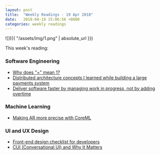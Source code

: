 ```yaml
---
layout: post
title:  "Weekly Readings - 19 Apr 2018"
date:   2018-04-19 15:06:56 +0800
categories: weekly readings
---
```


  ![]({{ "/assets/img/1.png" | absolute_url }})

This week's reading:

### Software Engineering
* [Why does "=" mean 1?][Why does "=" mean 1?]
* [Distributed architecture concepts I learned while building a large payments system][Distributed architecture concepts I learned while building a large payments system]
* [Deliver software faster by managing work in progress, not by adding overtime][Deliver software faster by managing work in progress, not by adding overtime]

### Machine Learning
* [Making AR more precise with CoreML][Making AR more precise with CoreML]

### UI and UX Design
* [Front-end design checklist for developers][Front-end design checklist for developers]
* [CUI (Conversational UI) and Why It Matters][CUI (Conversational UI) and Why It Matters]


[Making AR more precise with CoreML]:https://blog.novoda.com/arkit-coreml/
[CUI (Conversational UI) and Why It Matters]:https://developers.google.com/actions/design/
[Distributed architecture concepts I learned while building a large payments system]:http://blog.pragmaticengineer.com/distributed-architecture-concepts-i-have-learned-while-building-payments-systems/
[Why does "=" mean 1?]:https://www.hillelwayne.com/post/equals-as-assignment/
[Front-end design checklist for developers]:https://github.com/thedaviddias/Front-End-Design-Checklist
[Deliver software faster by managing work in progress, not by adding overtime]:https://developers.soundcloud.com/blog/deliver-software-faster-by-managing-work-in-progress-not-by-adding-overtime
